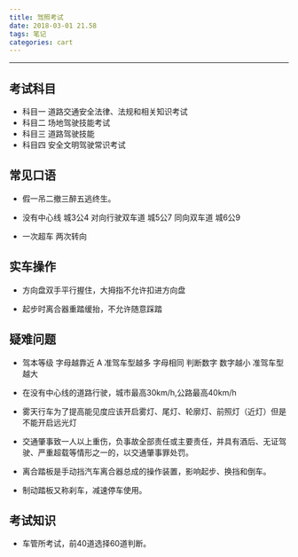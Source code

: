 ```yaml
---
title: 驾照考试
date: 2018-03-01 21.58
tags: 笔记
categories: cart
---
```


--------------------------------------------------------------------------------

<!-- more -->

## 考试科目

* 科目一 道路交通安全法律、法规和相关知识考试
* 科目二 场地驾驶技能考试
* 科目三 道路驾驶技能
* 科目四 安全文明驾驶常识考试

## 常见口语

* 假一吊二撤三醉五逃终生。

* 没有中心线 城3公4
  对向行驶双车道 城5公7
  同向双车道 城6公9

* 一次超车 两次转向

## 实车操作

* 方向盘双手平行握住，大拇指不允许扣进方向盘

* 起步时离合器重踏缓抬，不允许随意踩踏

## 疑难问题

* 驾本等级 字母越靠近 A 准驾车型越多 字母相同 判断数字 数字越小 准驾车型越大

* 在没有中心线的道路行驶，城市最高30km/h,公路最高40km/h

* 雾天行车为了提高能见度应该开启雾灯、尾灯、轮廓灯、前照灯（近灯）但是不能开启远光灯

* 交通肇事致一人以上重伤，负事故全部责任或主要责任，并具有酒后、无证驾驶、严重超载等情形之一的，以交通肇事罪处罚。

* 离合踏板是手动挡汽车离合器总成的操作装置，影响起步、换挡和倒车。

* 制动踏板又称刹车，减速停车使用。

## 考试知识

* 车管所考试，前40道选择60道判断。
